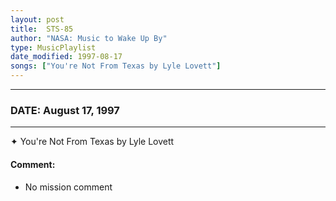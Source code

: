 ```yaml
---
layout: post
title:  STS-85
author: "NASA: Music to Wake Up By"
type: MusicPlaylist
date_modified: 1997-08-17
songs: ["You're Not From Texas by Lyle Lovett"]
---
```


----
### DATE: August 17, 1997
----
✦ You're Not From Texas by Lyle Lovett

#### Comment:
* No mission comment



<br/>
<center>
	<a target="_blank"
	   href="https://twitter.com/intent/tweet?hashtags=Space,NASA,Playlist,NASAWakeupCalls,SpaceProgram&text={{ page.author}}, '{{ page.songs.first }}' {{ page.title }}, {{ page.date | date: '%B %d, %Y' }}. {{ site.url }}{{ page.url }}&via=nasawakeupcalls"><i class="fab fa-twitter" alt="Tweet this page" style="font-size: 1.3em;"></i></a>
	&nbsp; 	<i class="fas fa-user-astronaut" style="font-size: 1.5em;"></i> &nbsp;
    <a type="amzn" search="'You're Not From Texas by Lyle Lovett'" category="popular music">
    <i class="fab fa-amazon" style="font-size: 1.3em;"></i></a>
</center>
